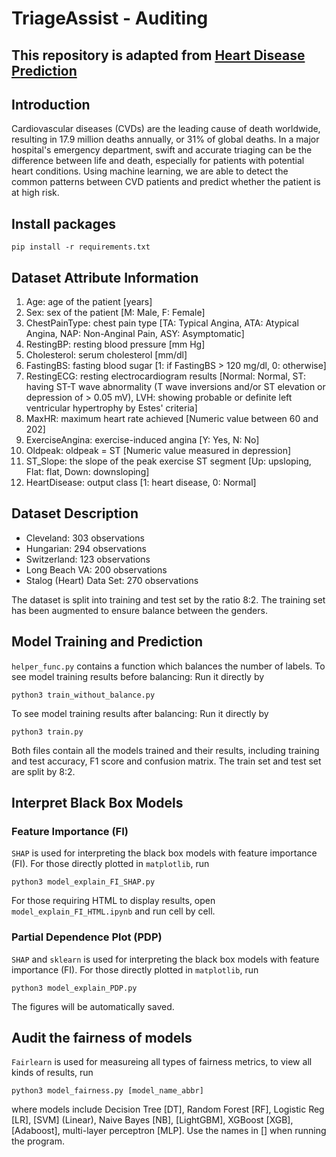 # TriageAssist - Auditing

## This repository is adapted from [Heart Disease Prediction](https://github.com/ShubhankarRawat/Heart-Disease-Prediction.git)

## Introduction

Cardiovascular diseases (CVDs) are the leading cause of death worldwide, resulting in 17.9 million deaths annually, or 31% of global deaths. In a major hospital's emergency department, swift and accurate triaging can be the difference between life and death, especially for patients with potential heart conditions. 
Using machine learning, we are able to detect the common patterns between CVD patients and predict whether the patient is at high risk.

## Install packages
```
pip install -r requirements.txt
```


## Dataset Attribute Information
   1. Age: age of the patient [years]
   2. Sex: sex of the patient [M: Male, F: Female]
   3. ChestPainType: chest pain type [TA: Typical Angina, ATA: Atypical Angina, NAP: Non-Anginal Pain, ASY: Asymptomatic]
   4. RestingBP: resting blood pressure [mm Hg]
   5. Cholesterol: serum cholesterol [mm/dl]
   6. FastingBS: fasting blood sugar [1: if FastingBS > 120 mg/dl, 0: otherwise]
   7. RestingECG: resting electrocardiogram results [Normal: Normal, ST: having ST-T wave abnormality (T wave inversions and/or ST elevation or depression of > 0.05 mV), LVH: showing probable or definite left ventricular hypertrophy by Estes' criteria]
   8. MaxHR: maximum heart rate achieved [Numeric value between 60 and 202]
   9. ExerciseAngina: exercise-induced angina [Y: Yes, N: No]
   10. Oldpeak: oldpeak = ST [Numeric value measured in depression]
   11. ST_Slope: the slope of the peak exercise ST segment [Up: upsloping, Flat: flat, Down: downsloping]
   12. HeartDisease: output class [1: heart disease, 0: Normal]

## Dataset Description

   - Cleveland: 303 observations
   - Hungarian: 294 observations
   - Switzerland: 123 observations
   - Long Beach VA: 200 observations
   - Stalog (Heart) Data Set: 270 observations

   The dataset is split into training and test set by the ratio 8:2. The training set has been augmented to ensure balance between the genders.

## Model Training and Prediction
`helper_func.py` contains a function which balances the number of labels.
To see model training results before balancing:
Run it directly by
```
python3 train_without_balance.py
```
To see model training results after balancing:
Run it directly by
```
python3 train.py
```
Both files contain all the models trained and their results, including training and test accuracy, F1 score and confusion matrix. The train set and test set are split by 8:2.

## Interpret Black Box Models

### Feature Importance (FI)
`SHAP` is used for interpreting the black box models with feature importance (FI).
For those directly plotted in `matplotlib`, run
```
python3 model_explain_FI_SHAP.py
```

For those requiring HTML to display results, open `model_explain_FI_HTML.ipynb` and run cell by cell.

### Partial Dependence Plot (PDP)
`SHAP` and `sklearn` is used for interpreting the black box models with feature importance (FI).
For those directly plotted in `matplotlib`, run
```
python3 model_explain_PDP.py
```
The figures will be automatically saved.

## Audit the fairness of models
`Fairlearn` is used for measureing all types of fairness metrics, to view all kinds of results, run
```
python3 model_fairness.py [model_name_abbr]
```
where models include Decision Tree [DT], Random Forest [RF], Logistic Reg [LR], [SVM] (Linear), Naive Bayes [NB], [LightGBM], XGBoost [XGB], [Adaboost], multi-layer perceptron [MLP]. Use the names in [] when running the program.
